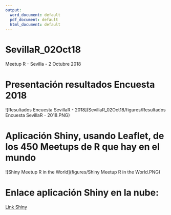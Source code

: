 ```yaml
---
output:
  word_document: default
  pdf_document: default
  html_document: default
---
```

# SevillaR_02Oct18
Meetup R - Sevilla - 2 Octubre 2018

# Presentación resultados Encuesta 2018

![Resultados Encuesta SevillaR - 2018](SevillaR_02Oct18/figures/Resultados Encuesta SevillaR - 2018.PNG)

# Aplicación Shiny, usando Leaflet, de los 450 Meetups de R que hay en el mundo

![Shiny Meetup R in the World](figures/Shiny Meetup R in the World.PNG)

# Enlace aplicación Shiny en la nube:
[Link Shiny](https://amezet.shinyapps.io/Meetups_R_World/)
